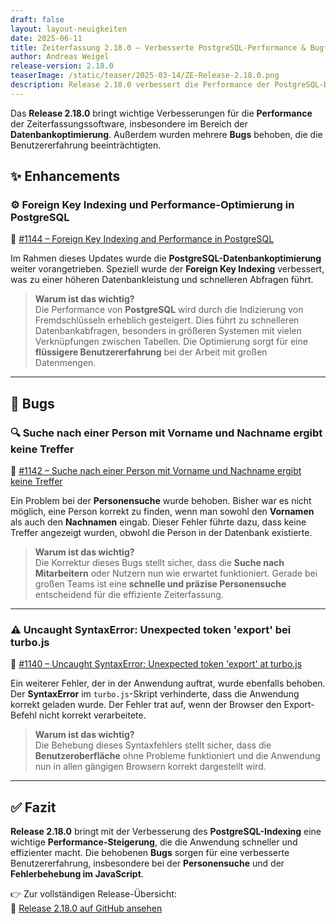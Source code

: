 ```yaml
---
draft: false
layout: layout-neuigkeiten
date: 2025-06-11
title: Zeiterfassung 2.18.0 – Verbesserte PostgreSQL-Performance & Bugfixes
author: Andreas Weigel
release-version: 2.18.0
teaserImage: /static/teaser/2025-03-14/ZE-Release-2.18.0.png
description: Release 2.18.0 verbessert die Performance der PostgreSQL-Datenbank und behebt mehrere Fehler, darunter Probleme bei der Personensuche und ein Syntaxfehler im Turbo.js-Skript.
---
```


Das **Release 2.18.0** bringt wichtige Verbesserungen für die **Performance** der Zeiterfassungssoftware, insbesondere im Bereich der **Datenbankoptimierung**. Außerdem wurden mehrere **Bugs** behoben, die die Benutzererfahrung beeinträchtigten.

<!-- more -->

## ✨ Enhancements

### ⚙️ Foreign Key Indexing und Performance-Optimierung in PostgreSQL

🔗 [#1144 – Foreign Key Indexing and Performance in PostgreSQL](https://github.com/urlaubsverwaltung/zeiterfassung/pull/1144)

Im Rahmen dieses Updates wurde die **PostgreSQL-Datenbankoptimierung** weiter vorangetrieben. Speziell wurde der **Foreign Key Indexing** verbessert, was zu einer höheren Datenbankleistung und schnelleren Abfragen führt.

> **Warum ist das wichtig?**  
Die Performance von **PostgreSQL** wird durch die Indizierung von Fremdschlüsseln erheblich gesteigert. Dies führt zu schnelleren Datenbankabfragen, besonders in größeren Systemen mit vielen Verknüpfungen zwischen Tabellen. Die Optimierung sorgt für eine **flüssigere Benutzererfahrung** bei der Arbeit mit großen Datenmengen.

---

## 🐞 Bugs

### 🔍 Suche nach einer Person mit Vorname und Nachname ergibt keine Treffer

🔗 [#1142 – Suche nach einer Person mit Vorname und Nachname ergibt keine Treffer](https://github.com/urlaubsverwaltung/zeiterfassung/pull/1142)

Ein Problem bei der **Personensuche** wurde behoben. Bisher war es nicht möglich, eine Person korrekt zu finden, wenn man sowohl den **Vornamen** als auch den **Nachnamen** eingab. Dieser Fehler führte dazu, dass keine Treffer angezeigt wurden, obwohl die Person in der Datenbank existierte.

> **Warum ist das wichtig?**  
Die Korrektur dieses Bugs stellt sicher, dass die **Suche nach Mitarbeitern** oder Nutzern nun wie erwartet funktioniert. Gerade bei großen Teams ist eine **schnelle und präzise Personensuche** entscheidend für die effiziente Zeiterfassung.

---

### ⚠️ Uncaught SyntaxError: Unexpected token 'export' bei turbo.js

🔗 [#1140 – Uncaught SyntaxError: Unexpected token 'export' at turbo.js](https://github.com/urlaubsverwaltung/zeiterfassung/pull/1140)

Ein weiterer Fehler, der in der Anwendung auftrat, wurde ebenfalls behoben. Der **SyntaxError** im `turbo.js`-Skript verhinderte, dass die Anwendung korrekt geladen wurde. Der Fehler trat auf, wenn der Browser den Export-Befehl nicht korrekt verarbeitete.

> **Warum ist das wichtig?**  
Die Behebung dieses Syntaxfehlers stellt sicher, dass die **Benutzeroberfläche** ohne Probleme funktioniert und die Anwendung nun in allen gängigen Browsern korrekt dargestellt wird.

---

## ✅ Fazit

**Release 2.18.0** bringt mit der Verbesserung des **PostgreSQL-Indexing** eine wichtige **Performance-Steigerung**, die die Anwendung schneller und effizienter macht. Die behobenen **Bugs** sorgen für eine verbesserte Benutzererfahrung, insbesondere bei der **Personensuche** und der **Fehlerbehebung im JavaScript**.

👉 Zur vollständigen Release-Übersicht:  
🔗 [Release 2.18.0 auf GitHub ansehen](https://github.com/urlaubsverwaltung/zeiterfassung/releases/tag/zeiterfassung-2.18.0)
